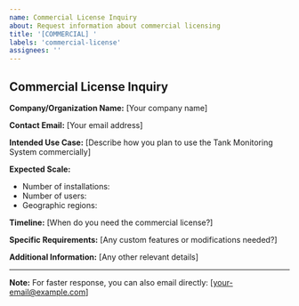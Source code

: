```yaml
---
name: Commercial License Inquiry
about: Request information about commercial licensing
title: '[COMMERCIAL] '
labels: 'commercial-license'
assignees: ''
---
```


## Commercial License Inquiry

**Company/Organization Name:**
[Your company name]

**Contact Email:**
[Your email address]

**Intended Use Case:**
[Describe how you plan to use the Tank Monitoring System commercially]

**Expected Scale:**
- Number of installations: 
- Number of users:
- Geographic regions:

**Timeline:**
[When do you need the commercial license?]

**Specific Requirements:**
[Any custom features or modifications needed?]

**Additional Information:**
[Any other relevant details]

---

**Note:** For faster response, you can also email directly: [your-email@example.com]
